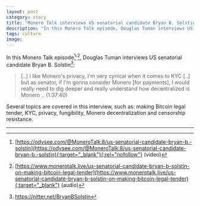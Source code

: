 ```yaml
---
layout: post
category: story
title: "Monero Talk interviews US senatorial candidate Bryan B. Solstin"
description: "In this Monero Talk episode, Douglas Tuman interviews US senatorial candidate Bryan B. Solstin."
tags: culture
image: 
---
```


In this Monero Talk episode[^1]'[^2], Douglas Tuman interviews US senatorial candidate Bryan B. Solstin[^3]:

> [..] I like Monero's privacy, I'm very cynical when it comes to KYC [..] but as senator, if I'm gonna consider Monero [for payments], I would really need to dig deeper and really understand how decentralized is Monero .. (1:37:40)

Several topics are covered in this interview, such as: making Bitcoin legal tender, KYC, privacy, fungibility, Monero decentralization and censorship resistance.

---

[^1]: [https://odysee.com/@MoneroTalk:8/us-senatorial-candidate-bryan-b.-solstin](https://odysee.com/@MoneroTalk:8/us-senatorial-candidate-bryan-b.-solstin){:target="_blank"}{:rel="nofollow"} (video)
[^2]: [https://www.monerotalk.live/us-senatorial-candidate-bryan-b-solstin-on-making-bitcoin-legal-tender](https://www.monerotalk.live/us-senatorial-candidate-bryan-b-solstin-on-making-bitcoin-legal-tender){:target="_blank"} (audio)
[^3]: https://nitter.net/BryanBSolstin
